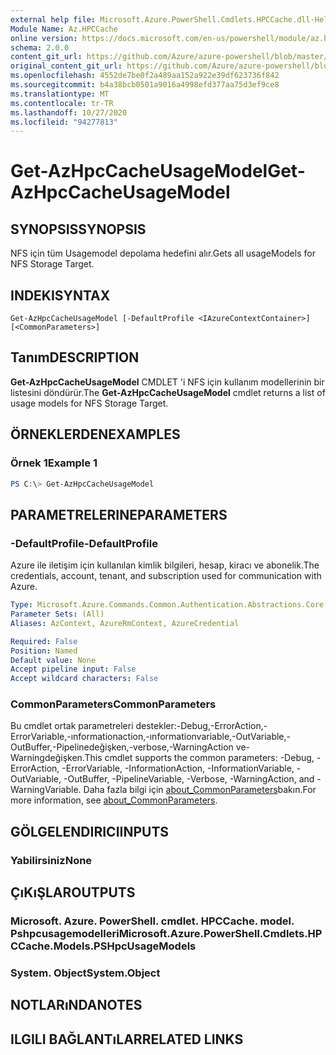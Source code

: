 ```yaml
---
external help file: Microsoft.Azure.PowerShell.Cmdlets.HPCCache.dll-Help.xml
Module Name: Az.HPCCache
online version: https://docs.microsoft.com/en-us/powershell/module/az.hpccache/get-azhpccacheusagemodels
schema: 2.0.0
content_git_url: https://github.com/Azure/azure-powershell/blob/master/src/HPCCache/HPCCache/help/Get-AzHpcCacheUsageModel.md
original_content_git_url: https://github.com/Azure/azure-powershell/blob/master/src/HPCCache/HPCCache/help/Get-AzHpcCacheUsageModel.md
ms.openlocfilehash: 4552de7be0f2a489aa152a922e39df623736f842
ms.sourcegitcommit: b4a38bcb0501a9016a4998efd377aa75d3ef9ce8
ms.translationtype: MT
ms.contentlocale: tr-TR
ms.lasthandoff: 10/27/2020
ms.locfileid: "94277813"
---
```

# <span data-ttu-id="06171-101">Get-AzHpcCacheUsageModel</span><span class="sxs-lookup"><span data-stu-id="06171-101">Get-AzHpcCacheUsageModel</span></span>

## <span data-ttu-id="06171-102">SYNOPSIS</span><span class="sxs-lookup"><span data-stu-id="06171-102">SYNOPSIS</span></span>
<span data-ttu-id="06171-103">NFS için tüm Usagemodel depolama hedefini alır.</span><span class="sxs-lookup"><span data-stu-id="06171-103">Gets all usageModels for NFS Storage Target.</span></span>

## <span data-ttu-id="06171-104">INDEKI</span><span class="sxs-lookup"><span data-stu-id="06171-104">SYNTAX</span></span>

```
Get-AzHpcCacheUsageModel [-DefaultProfile <IAzureContextContainer>] [<CommonParameters>]
```

## <span data-ttu-id="06171-105">Tanım</span><span class="sxs-lookup"><span data-stu-id="06171-105">DESCRIPTION</span></span>
<span data-ttu-id="06171-106">**Get-AzHpcCacheUsageModel** CMDLET 'i NFS için kullanım modellerinin bir listesini döndürür.</span><span class="sxs-lookup"><span data-stu-id="06171-106">The **Get-AzHpcCacheUsageModel** cmdlet returns a list of usage models for NFS Storage Target.</span></span>

## <span data-ttu-id="06171-107">ÖRNEKLERDEN</span><span class="sxs-lookup"><span data-stu-id="06171-107">EXAMPLES</span></span>

### <span data-ttu-id="06171-108">Örnek 1</span><span class="sxs-lookup"><span data-stu-id="06171-108">Example 1</span></span>
```powershell
PS C:\> Get-AzHpcCacheUsageModel
```

## <span data-ttu-id="06171-109">PARAMETRELERINE</span><span class="sxs-lookup"><span data-stu-id="06171-109">PARAMETERS</span></span>

### <span data-ttu-id="06171-110">-DefaultProfile</span><span class="sxs-lookup"><span data-stu-id="06171-110">-DefaultProfile</span></span>
<span data-ttu-id="06171-111">Azure ile iletişim için kullanılan kimlik bilgileri, hesap, kiracı ve abonelik.</span><span class="sxs-lookup"><span data-stu-id="06171-111">The credentials, account, tenant, and subscription used for communication with Azure.</span></span>

```yaml
Type: Microsoft.Azure.Commands.Common.Authentication.Abstractions.Core.IAzureContextContainer
Parameter Sets: (All)
Aliases: AzContext, AzureRmContext, AzureCredential

Required: False
Position: Named
Default value: None
Accept pipeline input: False
Accept wildcard characters: False
```

### <span data-ttu-id="06171-112">CommonParameters</span><span class="sxs-lookup"><span data-stu-id="06171-112">CommonParameters</span></span>
<span data-ttu-id="06171-113">Bu cmdlet ortak parametreleri destekler:-Debug,-ErrorAction,-ErrorVariable,-ınformationaction,-ınformationvariable,-OutVariable,-OutBuffer,-Pipelinedeğişken,-verbose,-WarningAction ve-Warningdeğişken.</span><span class="sxs-lookup"><span data-stu-id="06171-113">This cmdlet supports the common parameters: -Debug, -ErrorAction, -ErrorVariable, -InformationAction, -InformationVariable, -OutVariable, -OutBuffer, -PipelineVariable, -Verbose, -WarningAction, and -WarningVariable.</span></span> <span data-ttu-id="06171-114">Daha fazla bilgi için [about_CommonParameters](http://go.microsoft.com/fwlink/?LinkID=113216)bakın.</span><span class="sxs-lookup"><span data-stu-id="06171-114">For more information, see [about_CommonParameters](http://go.microsoft.com/fwlink/?LinkID=113216).</span></span>

## <span data-ttu-id="06171-115">GÖLGELENDIRICI</span><span class="sxs-lookup"><span data-stu-id="06171-115">INPUTS</span></span>

### <span data-ttu-id="06171-116">Yabilirsiniz</span><span class="sxs-lookup"><span data-stu-id="06171-116">None</span></span>

## <span data-ttu-id="06171-117">ÇıKıŞLAR</span><span class="sxs-lookup"><span data-stu-id="06171-117">OUTPUTS</span></span>

### <span data-ttu-id="06171-118">Microsoft. Azure. PowerShell. cmdlet. HPCCache. model. Pshpcusagemodelleri</span><span class="sxs-lookup"><span data-stu-id="06171-118">Microsoft.Azure.PowerShell.Cmdlets.HPCCache.Models.PSHpcUsageModels</span></span>

### <span data-ttu-id="06171-119">System. Object</span><span class="sxs-lookup"><span data-stu-id="06171-119">System.Object</span></span>
## <span data-ttu-id="06171-120">NOTLARıNDA</span><span class="sxs-lookup"><span data-stu-id="06171-120">NOTES</span></span>

## <span data-ttu-id="06171-121">ILGILI BAĞLANTıLAR</span><span class="sxs-lookup"><span data-stu-id="06171-121">RELATED LINKS</span></span>
